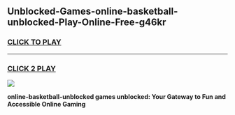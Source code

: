 
## Unblocked-Games-online-basketball-unblocked-Play-Online-Free-g46kr
<h3>
<a href="https://premium76.site?title=online-basketball-unblocked&ref=26A">CLICK TO PLAY</a></h3>
<hr>

<h3>
<a href="https://premium76.site?title=online-basketball-unblocked&ref=26A">CLICK 2 PLAY</a>
  
</h3>

<a href="https://premium76.site?title=online-basketball-unblocked&ref=26A"><img src="https://clearcache.store/games.png"></a>


**online-basketball-unblocked games unblocked: Your Gateway to Fun and Accessible Online Gaming**
